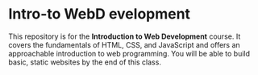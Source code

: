 # Intro-to WebD evelopment
This repository is for the **Introduction to Web Development** course.  It covers the fundamentals of HTML, CSS, and JavaScript and offers an approachable introduction to web programming.  You will be able to build basic, static websites by the end of this class.

